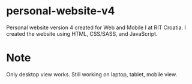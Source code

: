 # personal-website-v4
Personal website version 4 created for Web and Mobile I at RIT Croatia.
I created the website using HTML, CSS/SASS, and JavaScript. 

# Note 
Only desktop view works. Still working on laptop, tablet, mobile view. 
